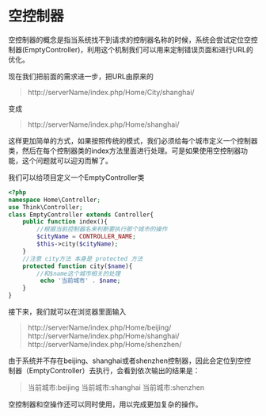 # 空控制器

空控制器的概念是指当系统找不到请求的控制器名称的时候，系统会尝试定位空控制器(EmptyController)，利用这个机制我们可以用来定制错误页面和进行URL的优化。

现在我们把前面的需求进一步，把URL由原来的

>http://serverName/index.php/Home/City/shanghai/

变成

>http://serverName/index.php/Home/shanghai/

这样更加简单的方式，如果按照传统的模式，我们必须给每个城市定义一个控制器类，然后在每个控制器类的index方法里面进行处理。可是如果使用空控制器功能，这个问题就可以迎刃而解了。

我们可以给项目定义一个EmptyController类

```Php
<?php
namespace Home\Controller;
use Think\Controller;
class EmptyController extends Controller{
    public function index(){
        //根据当前控制器名来判断要执行那个城市的操作
        $cityName = CONTROLLER_NAME;
        $this->city($cityName);
    }
    //注意 city方法 本身是 protected 方法
    protected function city($name){
        //和$name这个城市相关的处理
         echo '当前城市' . $name;
    }
}
```
接下来，我们就可以在浏览器里面输入

>http://serverName/index.php/Home/beijing/
>http://serverName/index.php/Home/shanghai/
>http://serverName/index.php/Home/shenzhen/

由于系统并不存在beijing、shanghai或者shenzhen控制器，因此会定位到空控制器（EmptyController）去执行，会看到依次输出的结果是：

>当前城市:beijing
>当前城市:shanghai
>当前城市:shenzhen

空控制器和空操作还可以同时使用，用以完成更加复杂的操作。